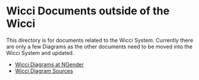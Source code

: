 # Wicci Documents outside of the Wicci

This directory is for documents related to the Wicci System.
Currently there are only a few Diagrams as the other documents
need to be moved into the Wicci System and updated.

* [Wicci Diagrams at NGender](http://ngender.net/wicci/diagram)
* [Wicci Diagram Sources](Diagrams/index2.html)


